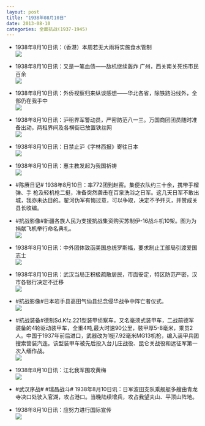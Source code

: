 ```yaml
---
layout: post
title: "1938年08月10日"
date: 2013-08-10
categories: 全面抗战(1937-1945)
---
```


<meta name="referrer" content="no-referrer" />

- 1938年8月10日讯：（香港）本周若无大雨将实施食水管制 <br/><img src="https://ww2.sinaimg.cn/large/aca367d8jw1e7hx38c06gj20b60dn3zn.jpg" />

- 1938年8月10日讯：又是一笔血债——敌机继续轰炸 广州，西关南关死伤市民百余 <br/><img src="https://ww3.sinaimg.cn/large/aca367d8jw1e7hvd2qyeoj207r0k8ab6.jpg" />

- 1938年8月10日讯：外侨视察归来纵谈感想——华北各省，除铁路沿线外，全部仍在我手中 <br/><img src="https://ww1.sinaimg.cn/large/aca367d8jw1e7htmf5k2lj20bf0u0mzj.jpg" />

- 1938年8月10日讯：沪租界军警动员，严密防范八一三。万国商团团员随时准备出动，两租界间及各横街已放置铁丝网 <br/><img src="https://ww3.sinaimg.cn/large/aca367d8jw1e7hrvxeytej20ar0rlwgt.jpg" />

- 1938年8月10日讯：日禁止沪《字林西报》寄往日本 <br/><img src="https://ww3.sinaimg.cn/large/aca367d8jw1e7hq5gqtapj207p0czdgt.jpg" />

- 1938年8月10日讯：惠主教发起为我国祈祷 <br/><img src="https://ww4.sinaimg.cn/large/aca367d8jw1e7hoevo3sij206n0d00tj.jpg" />

- #陈赓日记# 1938年8月10日：率772团到赵窑。集便衣队约三十余，携带手榴弹、手 枪及轻机枪二挺，准备突然袭击在百泉洗浴之日军。这几天日军不敢出城，我亦未达目的。翟河伪军有悔过意，可以争取，决定不予歼灭，并赞成关县长收编。  

- #抗战影像#新疆各族人民为支援抗战集资购买苏制伊-16战斗机10架。图为为捐献飞机举行命名典礼。 <br/><img src="https://ww4.sinaimg.cn/large/aca367d8jw1e7hkoa0wnyj20i2083gny.jpg" />

- 1938年8月10日讯：中外团体致函美国总统罗斯福，要求制止工部局引渡爱国志士 <br/><img src="https://ww2.sinaimg.cn/large/aca367d8jw1e7hhhdvsnkj205y0pswfm.jpg" />

- 1938年8月10日讯：武汉当局正积极疏散居民，市面安定，特区防范严密，汉市各银行决定不迁移 <br/><img src="https://ww2.sinaimg.cn/large/aca367d8jw1e7hfsx208vj209b14cjuz.jpg" />

- #抗战影像#日本岩手县高田气仙县纪念侵华战争中阵亡者仪式。 <br/><img src="https://ww2.sinaimg.cn/large/aca367d8jw1e7hdqpl8poj20m80f6dk4.jpg" />

- #抗战装备#德制Sd.Kfz.221型装甲侦察车，又名毫须式装甲车，二战前德军装备的4轮驱动装甲车，全重4吨,最大时速90公里，裝甲厚5-8毫米，乘员2人。中国于1937年前后进口，武器改为1挺7.92毫米MG13机枪，编入装甲兵团搜索营装汽连。该型装甲车被先后投入台儿庄战役、昆仑关战役和远征军第一次入缅作战。 <br/><img src="https://ww4.sinaimg.cn/large/aca367d8jw1e7hc20pogoj20c10paabl.jpg" />

- 1938年8月10日讯：江北我军围攻黄梅 <br/><img src="https://ww3.sinaimg.cn/large/aca367d8jw1e7halr7rx3j209c1s4te2.jpg" />

- #武汉序战# #瑞昌战斗# 1938年8月10日讯：日军波田支队乘舰艇多艘由青龙寺决口处驶入官湖，攻占港口。当晚陆续增兵，攻占我望夫山、平顶山阵地。 

- 1938年8月10日讯：应努力进行国际宣传 <br/><img src="https://ww1.sinaimg.cn/large/aca367d8jw1e7h72is83uj20c1189q7u.jpg" />

